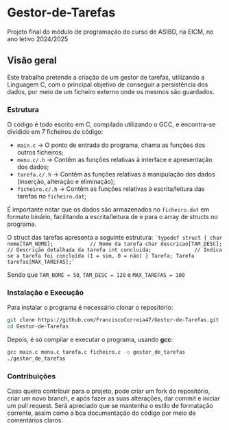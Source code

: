# Gestor-de-Tarefas
Projeto final do módulo de programação do curso de ASIBD, na EICM, no ano letivo 2024/2025

## Visão geral
Este trabalho pretende a criação de um gestor de tarefas, utilizando a Linguagem C, com o principal objetivo de conseguir a persistência dos dados, por meio de um ficheiro externo onde os mesmos são guardados.

### Estrutura
O código é todo escrito em C, compilado utilizando o GCC, e encontra-se dividido em 7 ficheiros de código:
- `main.c` -> O ponto de entrada do programa, chama as funções dos outros ficheiros;
- `menu.c/.h` -> Contêm as funções relativas à interface e apresentação dos dados;
- `tarefa.c/.h` -> Contêm as funções relativas à manipulação dos dados (inserção, alteração e eliminação);
- `ficheiro.c/.h` -> Contêm as funções relativas à escrita/leitura das tarefas no `ficheiro.dat`;

É importante notar que os dados são armazenados no `ficheiro.dat` em formato binário, facilitando a escrita/leitura de e para o array de structs no programa.

O struct das tarefas apresenta a seguinte estrutura:
`` `typedef struct {
  char nome[TAM_NOME];            // Nome da tarefa
  char descricao[TAM_DESC];      // Descrição detalhada da tarefa
  int concluida;              // Indica se a tarefa foi concluída (1 = sim, 0 = não)
} Tarefa;
Tarefa tarefas[MAX_TAREFAS];` ``

Sendo que `TAM_NOME = 50`, `TAM_DESC = 128` e `MAX_TAREFAS = 100`

### Instalação e Execução
Para instalar o programa é necessário clonar o repositório:
```bash
git clone https://github.com/FranciscoCorreia47/Gestor-de-Tarefas.git
cd Gestor-de-Tarefas
```
Depois, é só compilar e executar o programa, usando **gcc**:
```bash
gcc main.c menu.c tarefa.c ficheiro.c -o gestor_de_tarefas
./gestor_de_tarefas
```

### Contribuições
Caso queira contribuir para o projeto, pode criar um fork do repositório, criar um novo branch, e após fazer as suas alterações, dar commit e iniciar um pull request.
Será apreciado que se mantenha o estilo de formatação corrente, assim como a boa documentação do código por meio de comentários claros.
